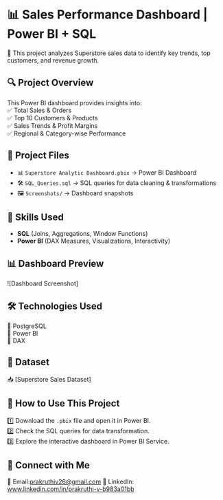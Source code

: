 # 📊 Sales Performance Dashboard | Power BI + SQL

🚀 This project analyzes Superstore sales data to identify key trends, top customers, and revenue growth.  

## 🔍 **Project Overview**
This Power BI dashboard provides insights into:  
✅ Total Sales & Orders  
✅ Top 10 Customers & Products  
✅ Sales Trends & Profit Margins  
✅ Regional & Category-wise Performance  

## 📂 **Project Files**
- 📊 `Superstore Analytic Dashboard.pbix` → Power BI Dashboard  
- 🛠️ `SQL_Queries.sql` → SQL queries for data cleaning & transformations  
- 🖼️ `Screenshots/` → Dashboard snapshots  

## 📌 **Skills Used**
- **SQL** (Joins, Aggregations, Window Functions)  
- **Power BI** (DAX Measures, Visualizations, Interactivity)  

## 📊 **Dashboard Preview**
![Dashboard Screenshot]

## 🛠️ **Technologies Used**
🔹 PostgreSQL  
🔹 Power BI  
🔹 DAX  

## 📎 **Dataset**
📥 [Superstore Sales Dataset]

## 🚀 **How to Use This Project**
1️⃣ Download the `.pbix` file and open it in Power BI.  
2️⃣ Check the SQL queries for data transformation.  
3️⃣ Explore the interactive dashboard in Power BI Service.  

## 🔗 **Connect with Me**
📧 Email:prakruthiv26@gmail.com
💼 LinkedIn: www.linkedin.com/in/prakruthi-v-b983a01bb 
 
